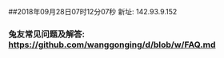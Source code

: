 ##2018年09月28日07时12分07秒 新址: 142.93.9.152
### 兔友常见问题及解答: https://github.com/wanggonging/d/blob/w/FAQ.md
